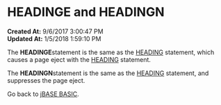 # HEADINGE and HEADINGN

**Created At:** 9/6/2017 3:00:47 PM  
**Updated At:** 1/5/2018 1:59:10 PM  


The **HEADINGE**statement is the same as the [HEADING](276079-heading) statement, which causes a page eject with the [HEADING](276079-heading) statement.

The **HEADINGN**statement is the same as the [HEADING](276079-heading) statement, and suppresses the page eject.

Go back to [jBASE BASIC](263498-jbase-basic).

